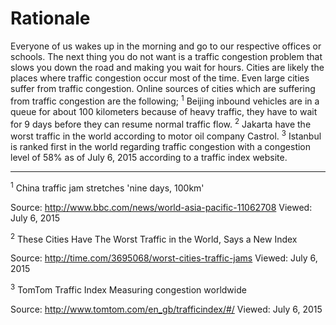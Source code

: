 # Rationale

Everyone of us wakes up in the morning and go to our respective offices or schools.
The next thing you do not want is a traffic congestion problem that slows you down
the road and making you wait for hours. Cities are likely the places where traffic
congestion occur most of the time. Even large cities suffer from traffic congestion.
Online sources of cities which are suffering from traffic congestion are the following;
<sup>1</sup> Beijing inbound vehicles are in a queue for about 100 kilometers because
of heavy traffic, they have to wait for 9 days before they can resume normal traffic flow.
<sup>2</sup> Jakarta have the worst traffic in the world according to motor oil company
Castrol. <sup>3</sup> Istanbul is ranked first in the world regarding traffic congestion
with a congestion level of 58% as of July 6, 2015 according to a traffic index website.

---

<sup>1</sup> China traffic jam stretches 'nine days, 100km'

Source: http://www.bbc.com/news/world-asia-pacific-11062708 Viewed: July 6, 2015

<sup>2</sup> These Cities Have The Worst Traffic in the World, Says a New Index

Source: http://time.com/3695068/worst-cities-traffic-jams Viewed: July 6, 2015

<sup>3</sup> TomTom Traffic Index Measuring congestion worldwide

Source: http://www.tomtom.com/en_gb/trafficindex/#/ Viewed: July 6, 2015
